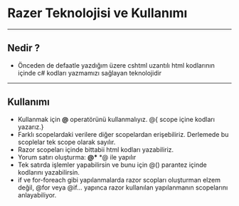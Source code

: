 # Razer Teknolojisi ve Kullanımı

---------------

## Nedir ?

* Önceden de defaatle yazdığım üzere cshtml uzantılı html kodlarının içinde c# kodları yazmamızı sağlayan teknolojidir

----------------

## Kullanımı 

* Kullanmak için __@__ operatörünü kullanmalıyız. @{ scope içine kodları yazarız.}
* Farklı scopelardaki verilere diğer scopelardan erişebiliriz. Derlemede bu scoplelar tek scope olarak sayılır.
* Razor scopeları içinde bittabii html kodları yazabiliriz.
* Yorum satırı oluşturma: __@*__  *@ ile yapılır
* Tek satırda işlemler yapabilirsin ve bunu için @() parantez içinde kodlarını yazabilirsin.
* if ve for-foreach gibi yapılanmalarda razor scopları oluşturman elzem değil, @for veya @if... yapınca razor kullanılan yapılanmanın scopelarını anlayabiliyor.